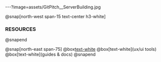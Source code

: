 ---?image=assets/GitPitch__ServerBuilding.jpg

@snap[north-west span-15 text-center h3-white]
### RESOURCES
@snapend

@snap[north-east span-75]
  @box[text-white](libraries)
  @box[text-white](ux/ui tools)
  @box[text-white](guides & docs)
@snapend
